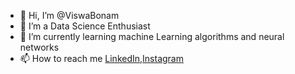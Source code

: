 - 👋 Hi, I’m @ViswaBonam
- 👀 I’m a Data Science Enthusiast 
- 🌱 I’m currently learning machine Learning algorithms and neural networks
- 📫 How to reach me [LinkedIn](https://www.linkedin.com/in/viswabonam/),[Instagram](https://www.instagram.com/viswa.bonam/)

<!---
ViswaBonam/ViswaBonam is a ✨ special ✨ repository because its `README.md` (this file) appears on your GitHub profile.
You can click the Preview link to take a look at your changes.
--->
